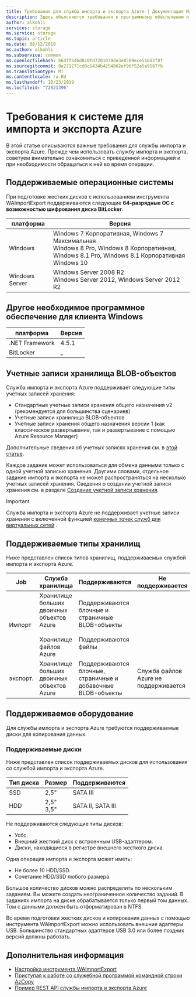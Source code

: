 ```yaml
---
title: Требования для службы импорта и экспорта Azure | Документация Майкрософт
description: Здесь объясняются требования к программному обеспечению и оборудованию для службы импорта и экспорта Azure.
author: alkohli
services: storage
ms.service: storage
ms.topic: article
ms.date: 08/12/2019
ms.author: alkohli
ms.subservice: common
ms.openlocfilehash: b6dffb46d8c0fd7201079de3e8509ece516d2f8f
ms.sourcegitcommit: 8e271271cd8c1434b4254862ef96f52a5a9567fb
ms.translationtype: MT
ms.contentlocale: ru-RU
ms.lasthandoff: 10/23/2019
ms.locfileid: "72821396"
---
```

# <a name="azure-importexport-system-requirements"></a>Требования к системе для импорта и экспорта Azure

В этой статье описываются важные требования для службы импорта и экспорта Azure. Прежде чем использовать службу импорта и экспорта, советуем внимательно ознакомиться с приведенной информацией и при необходимости обращаться к ней во время операции.

## <a name="supported-operating-systems"></a>Поддерживаемые операционные системы

При подготовке жестких дисков с использованием инструмента WAImportExport поддерживаются следующие **64-разрядные ОС с возможностью шифрования диска BitLocker**.


|платформа |Версия |
|---------|---------|
|Windows     | Windows 7 Корпоративная, Windows 7 Максимальная <br> Windows 8 Pro, Windows 8 Корпоративная, Windows 8.1 Pro, Windows 8.1 Корпоративная <br> Windows 10        |
|Windows Server     |Windows Server 2008 R2 <br> Windows Server 2012, Windows Server 2012 R2         |

## <a name="other-required-software-for-windows-client"></a>Другое необходимое программное обеспечение для клиента Windows

|платформа |Версия |
|---------|---------|
|.NET Framework    | 4.5.1       |
| BitLocker        |  _          |


## <a name="supported-storage-accounts"></a>Учетные записи хранилища BLOB-объектов

Служба импорта и экспорта Azure поддерживает следующие типы учетных записей хранения:

- Стандартные учетные записи хранения общего назначения v2 (рекомендуется для большинства сценариев)
- Учетные записи хранилища BLOB-объектов
- Учетные записи хранения общего назначения версии 1 (как классическое развертывание, так и развертывание с помощью Azure Resource Manager) 

Дополнительные сведения об учетных записях хранения см. в [этой статье](storage-account-overview.md).

Каждое задание может использоваться для обмена данными только с одной учетной записью хранения. Другими словами, отдельное задание импорта и экспорта не может распространяться на несколько учетных записей хранения. Сведения о создании учетной записи хранения см. в разделе [Создание учетной записи хранения](storage-quickstart-create-account.md).

> [!IMPORTANT] 
> Служба импорта и экспорта Azure не поддерживает учетные записи хранения с включенной функцией [конечных точек служб для виртуальных сетей](../../virtual-network/virtual-network-service-endpoints-overview.md) . 

## <a name="supported-storage-types"></a>Поддерживаемые типы хранилищ

Ниже представлен список типов хранилищ, поддерживаемых службой импорта и экспорта Azure.


|Job  |Служба хранилища |Поддерживаются  |Не поддерживается  |
|---------|---------|---------|---------|
|Импорт     |  Хранилище больших двоичных объектов Azure <br><br> Хранилище файлов Azure       | Поддерживаются блочные и страничные BLOB-объекты <br><br> Поддерживаются файлы          |
|экспорт.     |   Хранилище больших двоичных объектов Azure       | Поддерживаются блочные, страничные и добавочные BLOB-объекты         | Служба файлов Azure не поддерживается


## <a name="supported-hardware"></a>Поддерживаемое оборудование 

Для службы импорта и экспорта Azure требуются поддерживаемые диски для копирования данных.

### <a name="supported-disks"></a>Поддерживаемые диски

Ниже представлен список поддерживаемых дисков для использования со службой импорта и экспорта Azure.


|Тип диска  |Размер  |Поддерживаются |
|---------|---------|---------|
|SSD    |   2,5"      |SATA III          | 
|HDD     |  2,5"<br>3,5"       |SATA II, SATA III         |

Не поддерживаются следующие типы дисков:
- Усбс.
- Внешний жесткий диск с встроенным USB-адаптером.
- Диски, находящиеся в регистре внешнего жесткого диска.

Одна операция импорта и экспорта может иметь:
- Не более 10 HDD/SSD.
- Сочетание HDD/SSD любого размера.

Большое количество дисков можно распределить по нескольким заданиям. Вы можете создать неограниченное количество заданий. В заданиях импорта на диске обрабатывается только первый том данных. Том с данными должен быть отформатирован в NTFS.

Во время подготовки жестких дисков и копирования данных с помощью инструмента WAImportExport можно использовать внешние адаптеры USB. Большинство стандартных адаптеров USB 3.0 или более поздних версий должны работать. 


## <a name="next-steps"></a>Дополнительная информация

* [Настройка инструмента WAImportExport](storage-import-export-tool-how-to.md)
* [Приступая к работе со служебной программой командной строки AzCopy](storage-use-azcopy.md)
* [Пример REST API службы импорта и экспорта Azure](https://github.com/Azure-Samples/storage-dotnet-import-export-job-management/)

